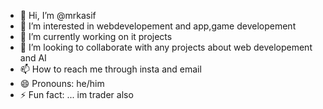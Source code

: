 - 👋 Hi, I’m @mrkasif
- 👀 I’m interested in webdevelopement and app,game developement
- 🌱 I’m currently working on it projects
- 💞️ I’m looking to collaborate with any projects about web developement and AI
- 📫 How to reach me through insta and email
- 😄 Pronouns: he/him
- ⚡ Fun fact: ... im trader also

<!---
mrkasif/mrkasif is a ✨ special ✨ repository because its `README.md` (this file) appears on your GitHub profile.
You can click the Preview link to take a look at your changes.
--->
